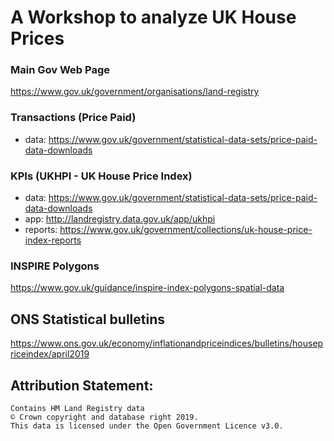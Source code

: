 # A Workshop to analyze UK House Prices

### Main Gov Web Page
https://www.gov.uk/government/organisations/land-registry

### Transactions (Price Paid)
 - data: https://www.gov.uk/government/statistical-data-sets/price-paid-data-downloads

### KPIs (UKHPI - UK House Price Index)
 - data: https://www.gov.uk/government/statistical-data-sets/price-paid-data-downloads
 - app: http://landregistry.data.gov.uk/app/ukhpi
 - reports: https://www.gov.uk/government/collections/uk-house-price-index-reports

### INSPIRE Polygons
https://www.gov.uk/guidance/inspire-index-polygons-spatial-data

## ONS Statistical bulletins
https://www.ons.gov.uk/economy/inflationandpriceindices/bulletins/housepriceindex/april2019

## Attribution Statement:

```
Contains HM Land Registry data 
© Crown copyright and database right 2019. 
This data is licensed under the Open Government Licence v3.0.
```
